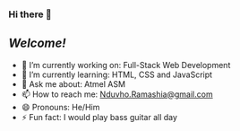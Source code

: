 ### Hi there 👋

<!--
**NduvhoEdward/NduvhoEdward** is a ✨ _special_ ✨ repository because its `README.md` (this file) appears on your GitHub profile.

Here are some ideas to get you started:

- 🔭 I’m currently working on ...
- 🌱 I’m currently learning ...
- 👯 I’m looking to collaborate on ...
- 🤔 I’m looking for help with ...
- 💬 Ask me about ...
- 📫 How to reach me: ...
- 😄 Pronouns: ...
- ⚡ Fun fact: ...
-->

## _Welcome!_

- 🔭 I’m currently working on: Full-Stack Web Development
- 🌱 I’m currently learning: HTML, CSS and JavaScript
- 💬 Ask me about: Atmel ASM
- 📫 How to reach me: Nduvho.Ramashia@gmail.com
- 😄 Pronouns: He/Him
- ⚡ Fun fact: I would play bass guitar all day 
